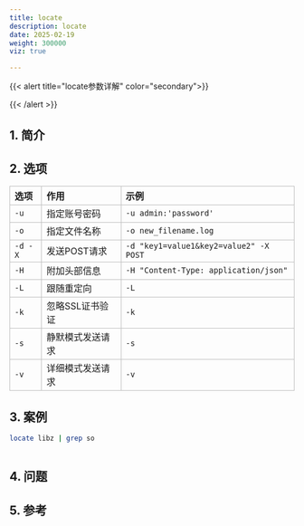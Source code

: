 ```yaml
---
title: locate
description: locate
date: 2025-02-19
weight: 300000
viz: true

---
```

<style>
th, td {
  border: 1px solid rgb(190, 190, 190);
}
</style>



{{< alert title="locate参数详解" color="secondary">}}

{{< /alert >}}



## 1. 简介


## 2. 选项

| 选项    | 作用             | 示例                                   |
| :------ | :--------------- | :------------------------------------- |
| `-u`    | 指定账号密码     | `-u admin:'password'`                  |
| `-o`    | 指定文件名称     | `-o new_filename.log`                  |
| `-d -X` | 发送POST请求     | `-d "key1=value1&key2=value2" -X POST` |
| `-H`    | 附加头部信息     | `-H "Content-Type: application/json"`  |
| `-L`    | 跟随重定向       | `-L`                                   |
| `-k`    | 忽略SSL证书验证  | `-k`                                   |
| `-s`    | 静默模式发送请求 | `-s`                                   |
| `-v`    | 详细模式发送请求 | `-v`                                   |

## 3. 案例

```bash
locate libz | grep so



```

## 4. 问题



## 5. 参考




